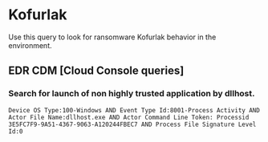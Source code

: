 # Kofurlak

Use this query to look for ransomware Kofurlak behavior in the environment.

## EDR CDM [Cloud Console queries]

### Search for launch of non highly trusted application by dllhost.

```
Device OS Type:100-Windows AND Event Type Id:8001-Process Activity AND Actor File Name:dllhost.exe AND Actor Command Line Token: Processid 3E5FC7F9-9A51-4367-9063-A120244FBEC7 AND Process File Signature Level Id:0
```
